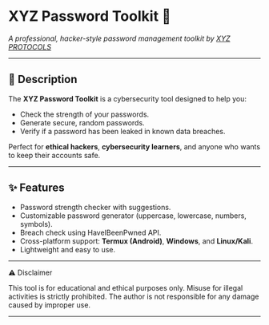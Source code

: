 # XYZ Password Toolkit 🔐
*A professional, hacker-style password management toolkit by [XYZ PROTOCOLS](https://xyzprotocols.blogspot.com)*

---

## 📜 Description
The **XYZ Password Toolkit** is a cybersecurity tool designed to help you:
- Check the strength of your passwords.
- Generate secure, random passwords.
- Verify if a password has been leaked in known data breaches.

Perfect for **ethical hackers**, **cybersecurity learners**, and anyone who wants to keep their accounts safe.

---

## ✨ Features
- Password strength checker with suggestions.
- Customizable password generator (uppercase, lowercase, numbers, symbols).
- Breach check using HaveIBeenPwned API.
- Cross-platform support: **Termux (Android)**, **Windows**, and **Linux/Kali**.
- Lightweight and easy to use.

---

⚠️ Disclaimer

This tool is for educational and ethical purposes only.
Misuse for illegal activities is strictly prohibited.
The author is not responsible for any damage caused by improper use.


---

